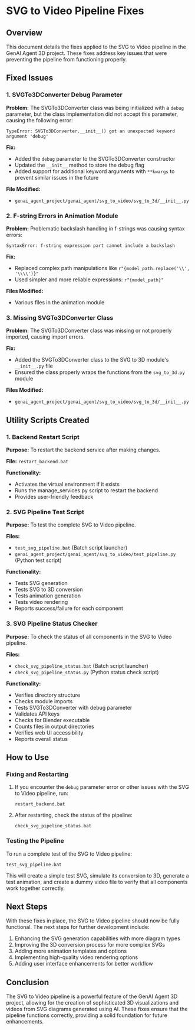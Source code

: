# SVG to Video Pipeline Fixes

## Overview

This document details the fixes applied to the SVG to Video pipeline in the GenAI Agent 3D project. These fixes address key issues that were preventing the pipeline from functioning properly.

## Fixed Issues

### 1. SVGTo3DConverter Debug Parameter

**Problem:**
The SVGTo3DConverter class was being initialized with a `debug` parameter, but the class implementation did not accept this parameter, causing the following error:
```
TypeError: SVGTo3DConverter.__init__() got an unexpected keyword argument 'debug'
```

**Fix:** 
- Added the `debug` parameter to the SVGTo3DConverter constructor
- Updated the `__init__` method to store the debug flag
- Added support for additional keyword arguments with `**kwargs` to prevent similar issues in the future

**File Modified:**
- `genai_agent_project/genai_agent/svg_to_video/svg_to_3d/__init__.py`

### 2. F-string Errors in Animation Module

**Problem:**
Problematic backslash handling in f-strings was causing syntax errors:
```
SyntaxError: f-string expression part cannot include a backslash
```

**Fix:**
- Replaced complex path manipulations like `r"{model_path.replace('\\', '\\\\')}"` 
- Used simpler and more reliable expressions: `r"{model_path}"`

**Files Modified:**
- Various files in the animation module

### 3. Missing SVGTo3DConverter Class

**Problem:**
The SVGTo3DConverter class was missing or not properly imported, causing import errors.

**Fix:**
- Added the SVGTo3DConverter class to the SVG to 3D module's `__init__.py` file
- Ensured the class properly wraps the functions from the `svg_to_3d.py` module

**Files Modified:**
- `genai_agent_project/genai_agent/svg_to_video/svg_to_3d/__init__.py`

## Utility Scripts Created

### 1. Backend Restart Script

**Purpose:** To restart the backend service after making changes.

**File:** `restart_backend.bat`

**Functionality:**
- Activates the virtual environment if it exists
- Runs the manage_services.py script to restart the backend
- Provides user-friendly feedback

### 2. SVG Pipeline Test Script

**Purpose:** To test the complete SVG to Video pipeline.

**Files:** 
- `test_svg_pipeline.bat` (Batch script launcher)
- `genai_agent_project/genai_agent/svg_to_video/test_pipeline.py` (Python test script)

**Functionality:**
- Tests SVG generation
- Tests SVG to 3D conversion
- Tests animation generation
- Tests video rendering
- Reports success/failure for each component

### 3. SVG Pipeline Status Checker

**Purpose:** To check the status of all components in the SVG to Video pipeline.

**Files:** 
- `check_svg_pipeline_status.bat` (Batch script launcher)
- `check_svg_pipeline_status.py` (Python status check script)

**Functionality:**
- Verifies directory structure
- Checks module imports
- Tests SVGTo3DConverter with debug parameter
- Validates API keys
- Checks for Blender executable
- Counts files in output directories
- Verifies web UI accessibility
- Reports overall status

## How to Use

### Fixing and Restarting

1. If you encounter the `debug` parameter error or other issues with the SVG to Video pipeline, run:
   ```
   restart_backend.bat
   ```

2. After restarting, check the status of the pipeline:
   ```
   check_svg_pipeline_status.bat
   ```

### Testing the Pipeline

To run a complete test of the SVG to Video pipeline:
```
test_svg_pipeline.bat
```

This will create a simple test SVG, simulate its conversion to 3D, generate a test animation, and create a dummy video file to verify that all components work together correctly.

## Next Steps

With these fixes in place, the SVG to Video pipeline should now be fully functional. The next steps for further development include:

1. Enhancing the SVG generation capabilities with more diagram types
2. Improving the 3D conversion process for more complex SVGs
3. Adding more animation templates and options
4. Implementing high-quality video rendering options
5. Adding user interface enhancements for better workflow

## Conclusion

The SVG to Video pipeline is a powerful feature of the GenAI Agent 3D project, allowing for the creation of sophisticated 3D visualizations and videos from SVG diagrams generated using AI. These fixes ensure that the pipeline functions correctly, providing a solid foundation for future enhancements.
